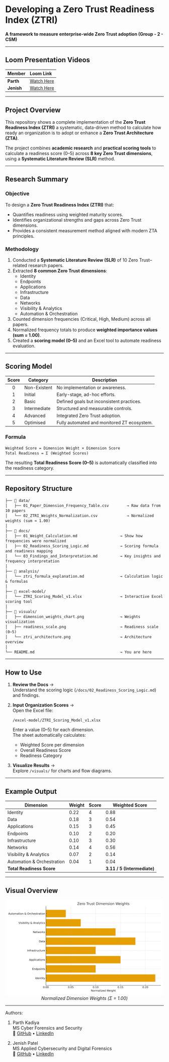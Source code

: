 # Developing a Zero Trust Readiness Index (ZTRI)
**A framework to measure enterprise-wide Zero Trust adoption (Group - 2 - CSM)**

---

## Loom Presentation Videos
| Member | Loom Link |
|:-------|:-----------|
| **Parth** | [Watch Here](https://www.loom.com/share/af1d304fdf574925b61a85a44b115258) |
| **Jenish** | [Watch Here](https://www.loom.com/share/181ff84652034f848c8ca09c969418b1) |

---

## Project Overview
This repository shows a complete implementation of the **Zero Trust Readiness Index (ZTRI)** a systematic, data-driven method to calculate how ready an organization is to adopt or enhance a **Zero Trust Architecture (ZTA)**.

The project combines **academic research** and **practical scoring tools** to calculate a readiness score (0–5) across **8 key Zero Trust dimensions**, using a **Systematic Literature Review (SLR)** method.

---

## Research Summary

### Objective
To design a **Zero Trust Readiness Index (ZTRI)** that:
- Quantifies readiness using weighted maturity scores.
- Identifies organizational strengths and gaps across Zero Trust dimensions.
- Provides a consistent measurement method aligned with modern ZTA principles.

### Methodology
1. Conducted a **Systematic Literature Review (SLR)** of 10 Zero Trust–related research papers.
2. Extracted **8 common Zero Trust dimensions**:
   - Identity  
   - Endpoints  
   - Applications  
   - Infrastructure  
   - Data  
   - Networks  
   - Visibility & Analytics  
   - Automation & Orchestration
3. Counted dimension frequencies (Critical, High, Medium) across all papers.
4. Normalized frequency totals to produce **weighted importance values (sum = 1.00)**.
5. Created a **scoring model (0–5)** and an Excel tool to automate readiness evaluation.

---

## Scoring Model

| Score | Category | Description |
|:------:|-----------|-------------|
| 0 | Non-Existent | No implementation or awareness. |
| 1 | Initial | Early-stage, ad-hoc efforts. |
| 2 | Basic | Defined goals but inconsistent practices. |
| 3 | Intermediate | Structured and measurable controls. |
| 4 | Advanced | Integrated Zero Trust adoption. |
| 5 | Optimised | Fully automated and monitored ZT ecosystem. |

### Formula
```
Weighted Score = Dimension Weight × Dimension Score
Total Readiness = Σ (Weighted Scores)
```

The resulting **Total Readiness Score (0–5)** is automatically classified into the readiness category.

---

## Repository Structure

```
├── 📁 data/
│   ├── 01_Paper_Dimension_Frequency_Table.csv        → Raw data from 10 papers
│   └── 02_ZTRI_Weights_Normalization.csv             → Normalized weights (sum ≈ 1.00)
│
├── 📁 docs/
│   ├── 01_Weight_Calculation.md                   → Show how frequencies were normalized
│   ├── 02_Readiness_Scoring_Logic.md              → Scoring formula and readiness mapping
│   └── 03_Findings_and_Interpretation.md          → Key insights and frequency interpretation
│
├── 📁 analysis/
│   └── ztri_formula_explanation.md                → Calculation logic & formulas
│
├── 📁 excel-model/
│   └── ZTRI_Scoring_Model_v1.xlsx                 → Interactive Excel scoring tool
│
├── 📁 visuals/
│   ├── dimension_weights_chart.png                → Weights visualization
│   ├── readiness_scale.png                        → Readiness scale (0–5)
│   └── ztri_architecture.png                      → Architecture overview
│
└── README.md                                      → You are here
```

---

## How to Use

1. **Review the Docs** →  
   Understand the scoring logic (`/docs/02_Readiness_Scoring_Logic.md`) and findings.

2. **Input Organization Scores** →  
   Open the Excel file:
   ```
   /excel-model/ZTRI_Scoring_Model_v1.xlsx
   ```
   Enter a value (0–5) for each dimension.  
   The sheet automatically calculates:
   - Weighted Score per dimension  
   - Overall Readiness Score  
   - Readiness Category  

3. **Visualize Results** →  
   Explore `/visuals/` for charts and flow diagrams.


---

## Example Output

| Dimension | Weight | Score | Weighted Score |
|------------|---------|-------|----------------|
| Identity | 0.22 | 4 | 0.88 |
| Data | 0.18 | 3 | 0.54 |
| Applications | 0.15 | 3 | 0.45 |
| Endpoints | 0.10 | 2 | 0.20 |
| Infrastructure | 0.10 | 3 | 0.30 |
| Networks | 0.14 | 4 | 0.56 |
| Visibility & Analytics | 0.07 | 2 | 0.14 |
| Automation & Orchestration | 0.04 | 1 | 0.04 |
| **Total Readiness Score** | | | **3.11 / 5 (Intermediate)** |

---

## Visual Overview

<p align="center">
  <img src="visuals/dimension_weights_chart.png" width="500"><br>
  <em>Normalized Dimension Weights (Σ = 1.00)</em>
</p>

---

Authors:

  1) Parth Kadiya  
  MS Cyber Forensics and Security  
🔗 [GitHub](https://github.com/ParthKadiya) • [LinkedIn](https://www.linkedin.com/in/parthkadiya/)

  2) Jenish Patel  
  MS Applied Cybersecurity and Digital Forensics  
🔗 [GitHub](https://github.com/JenishPatel08) • [LinkedIn](https://www.linkedin.com/in/jenish-patel-91ba32316/)
